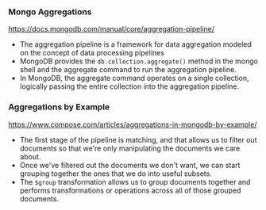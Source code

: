 ### Mongo Aggregations
https://docs.mongodb.com/manual/core/aggregation-pipeline/

* The aggregation pipeline is a framework for data aggregation modeled on the concept of data processing pipelines
* MongoDB provides the `db.collection.aggregate()` method in the mongo shell and the aggregate command to run the aggregation pipeline.
* In MongoDB, the aggregate command operates on a single collection, logically passing the entire collection into the aggregation pipeline.


### Aggregations by Example
https://www.compose.com/articles/aggregations-in-mongodb-by-example/

* The first stage of the pipeline is matching, and that allows us to filter out documents so that we're only manipulating the documents we care about.
* Once we've filtered out the documents we don't want, we can start grouping together the ones that we do into useful subsets.
* The `$group` transformation allows us to group documents together and performs transformations or operations across all of those grouped documents.

